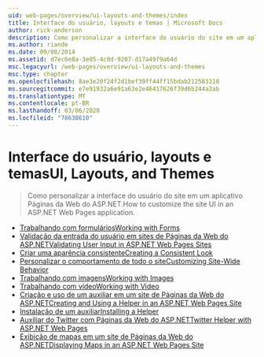 ```yaml
---
uid: web-pages/overview/ui-layouts-and-themes/index
title: Interface do usuário, layouts e temas | Microsoft Docs
author: rick-anderson
description: Como personalizar a interface do usuário do site em um aplicativo Páginas da Web do ASP.NET.
ms.author: riande
ms.date: 09/08/2014
ms.assetid: d7ec6e8a-3e05-4c0d-9207-d17a49f9a64d
msc.legacyurl: /web-pages/overview/ui-layouts-and-themes
msc.type: chapter
ms.openlocfilehash: 8ae3e20f24f2d1bef39ff44ff15bdab212583310
ms.sourcegitcommit: e7e91932a6e91a63e2e46417626f39d6b244a3ab
ms.translationtype: MT
ms.contentlocale: pt-BR
ms.lasthandoff: 03/06/2020
ms.locfileid: "78638610"
---
```

# <a name="ui-layouts-and-themes"></a><span data-ttu-id="82371-103">Interface do usuário, layouts e temas</span><span class="sxs-lookup"><span data-stu-id="82371-103">UI, Layouts, and Themes</span></span>

> <span data-ttu-id="82371-104">Como personalizar a interface do usuário do site em um aplicativo Páginas da Web do ASP.NET.</span><span class="sxs-lookup"><span data-stu-id="82371-104">How to customize the site UI in an ASP.NET Web Pages application.</span></span>

- [<span data-ttu-id="82371-105">Trabalhando com formulários</span><span class="sxs-lookup"><span data-stu-id="82371-105">Working with Forms</span></span>](4-working-with-forms.md)
- [<span data-ttu-id="82371-106">Validação da entrada do usuário em sites de Páginas da Web do ASP.NET</span><span class="sxs-lookup"><span data-stu-id="82371-106">Validating User Input in ASP.NET Web Pages Sites</span></span>](validating-user-input-in-aspnet-web-pages-sites.md)
- [<span data-ttu-id="82371-107">Criar uma aparência consistente</span><span class="sxs-lookup"><span data-stu-id="82371-107">Creating a Consistent Look</span></span>](3-creating-a-consistent-look.md)
- [<span data-ttu-id="82371-108">Personalizar o comportamento de todo o site</span><span class="sxs-lookup"><span data-stu-id="82371-108">Customizing Site-Wide Behavior</span></span>](18-customizing-site-wide-behavior.md)
- [<span data-ttu-id="82371-109">Trabalhando com imagens</span><span class="sxs-lookup"><span data-stu-id="82371-109">Working with Images</span></span>](9-working-with-images.md)
- [<span data-ttu-id="82371-110">Trabalhando com vídeo</span><span class="sxs-lookup"><span data-stu-id="82371-110">Working with Video</span></span>](10-working-with-video.md)
- [<span data-ttu-id="82371-111">Criação e uso de um auxiliar em um site de Páginas da Web do ASP.NET</span><span class="sxs-lookup"><span data-stu-id="82371-111">Creating and Using a Helper in an ASP.NET Web Pages Site</span></span>](creating-and-using-a-helper-in-an-aspnet-web-pages-site.md)
- [<span data-ttu-id="82371-112">Instalação de um auxiliar</span><span class="sxs-lookup"><span data-stu-id="82371-112">Installing a Helper</span></span>](installing-helpers.md)
- [<span data-ttu-id="82371-113">Auxiliar do Twitter com Páginas da Web do ASP.NET</span><span class="sxs-lookup"><span data-stu-id="82371-113">Twitter Helper with ASP.NET Web Pages</span></span>](twitter-helper.md)
- [<span data-ttu-id="82371-114">Exibição de mapas em um site de Páginas da Web do ASP.NET</span><span class="sxs-lookup"><span data-stu-id="82371-114">Displaying Maps in an ASP.NET Web Pages Site</span></span>](displaying-maps-in-an-aspnet-web-pages-site.md)
